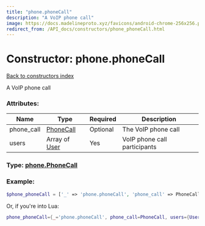 ```yaml
---
title: "phone.phoneCall"
description: "A VoIP phone call"
image: https://docs.madelineproto.xyz/favicons/android-chrome-256x256.png
redirect_from: /API_docs/constructors/phone_phoneCall.html
---
```

# Constructor: phone.phoneCall  
[Back to constructors index](index.md)



A VoIP phone call

### Attributes:

| Name     |    Type       | Required | Description |
|----------|---------------|----------|-------------|
|phone\_call|[PhoneCall](../types/PhoneCall.md) | Optional|The VoIP phone call|
|users|Array of [User](../types/User.md) | Yes|VoIP phone call participants|



### Type: [phone.PhoneCall](../types/phone.PhoneCall.md)


### Example:

```php
$phone_phoneCall = ['_' => 'phone.phoneCall', 'phone_call' => PhoneCall, 'users' => [User, User]];
```  


Or, if you're into Lua:

```lua
phone_phoneCall={_='phone.phoneCall', phone_call=PhoneCall, users={User}}

```


